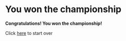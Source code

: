 # You won the championship
**Congratulations! You won the championship!**

Click [here](../question.md) to start over
